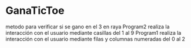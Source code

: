 # GanaTicToe
metodo para verificar si se gano en el 3 en raya
Program2 realiza la interacción con el usuario mediante casillas del 1 al 9
Program1 realiza la interacción con el usuario mediante filas y columnas numeradas del 0 al 2
